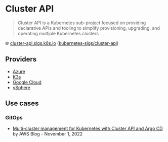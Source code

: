 # Cluster API

> Cluster API is a Kubernetes sub-project focused on providing declarative APIs and tooling to simplify provisioning, upgrading, and operating multiple Kubernetes clusters

🌐 [cluster-api.sigs.k8s.io](https://cluster-api.sigs.k8s.io/) ([kubernetes-sigs/cluster-api](https://github.com/kubernetes-sigs/cluster-api))

## Providers

* [Azure](capz.md)
* [K3s](cluster-api-k3s.md)
* [Google Cloud](capg.md)
* [vSphere](capv.md)

## Use cases

### GitOps

* [Multi-cluster management for Kubernetes with Cluster API and Argo CD](https://aws.amazon.com/fr/blogs/containers/multi-cluster-management-for-kubernetes-with-cluster-api-and-argo-cd/) by AWS Blog - November 1, 2022
